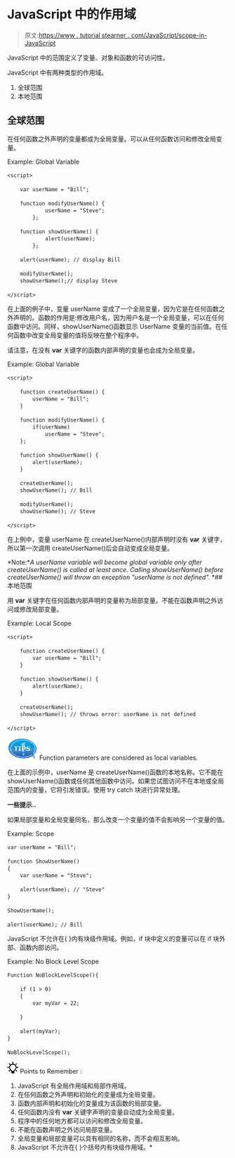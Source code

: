 # JavaScript 中的作用域

> 原文:[https://www . tutorial stearner . com/JavaScript/scope-in-JavaScript](https://www.tutorialsteacher.com/javascript/scope-in-javascript)

JavaScript 中的范围定义了变量、对象和函数的可访问性。

JavaScript 中有两种类型的作用域。

1.  全球范围
2.  本地范围

## 全球范围

在任何函数之外声明的变量都成为全局变量。可以从任何函数访问和修改全局变量。

Example: Global Variable

```
<script>

    var userName = "Bill";

    function modifyUserName() {
            userName = "Steve";
        };

    function showUserName() {
            alert(userName);
        };

    alert(userName); // display Bill

    modifyUserName();
    showUserName();// display Steve

</script> 
```

在上面的例子中，变量 userName 变成了一个全局变量，因为它是在任何函数之外声明的。函数的作用是:修改用户名，因为用户名是一个全局变量，可以在任何函数中访问。同样，showUserName()函数显示 UserName 变量的当前值。在任何函数中改变全局变量的值将反映在整个程序中。

请注意，在没有 **var** 关键字的函数内部声明的变量也会成为全局变量。

Example: Global Variable

```
<script>

    function createUserName() {
        userName = "Bill";
    }

    function modifyUserName() {
        if(userName)
            userName = "Steve";
    };

    function showUserName() {
        alert(userName);  
    }

    createUserName();
    showUserName(); // Bill 

    modifyUserName();
    showUserName(); // Steve 

</script> 
```

在上例中，变量 userName 在 createUserName()内部声明时没有 **var** 关键字，所以第一次调用 createUserName()后会自动变成全局变量。

*Note:**A userName variable will become global variable only after createUserName() is called at least once. Calling showUserName() before createUserName() will throw an exception "userName is not defined".* *## 本地范围

用 **var** 关键字在任何函数内部声明的变量称为局部变量。不能在函数声明之外访问或修改局部变量。

Example: Local Scope

```
<script>

    function createUserName() {
        var userName = "Bill";
    }

    function showUserName() {
        alert(userName);
    }

    createUserName();
    showUserName(); // throws error: userName is not defined

</script> 
```

![](img/751bca76a769f8ad315ebee3fdf7d98e.png) Function parameters are considered as local variables.

在上面的示例中，userName 是 createUserName()函数的本地名称。它不能在 showUserName()函数或任何其他函数中访问。如果您试图访问不在本地或全局范围内的变量，它将引发错误。使用 try catch 块进行异常处理。

**一些提示..**

如果局部变量和全局变量同名，那么改变一个变量的值不会影响另一个变量的值。

Example: Scope

```
var userName = "Bill";

function ShowUserName()
{
    var userName = "Steve";

    alert(userName); // "Steve"
}

ShowUserName();

alert(userName); // Bill 
```

JavaScript 不允许在{ }内有块级作用域。例如，if 块中定义的变量可以在 if 块外部、函数内部访问。

Example: No Block Level Scope

```
Function NoBlockLevelScope(){

    if (1 > 0)
    {
        var myVar = 22;

    }

    alert(myVar);
}

NoBlockLevelScope(); 
```

![](img/85db52f5404f0c468e1b194aa487d6a1.png)  Points to Remember :

1.  JavaScript 有全局作用域和局部作用域。
2.  在任何函数之外声明和初始化的变量成为全局变量。
3.  函数内部声明和初始化的变量成为该函数的局部变量。
4.  任何函数内没有 **var** 关键字声明的变量自动成为全局变量。
5.  程序中的任何地方都可以访问和修改全局变量。
6.  不能在函数声明之外访问局部变量。
7.  全局变量和局部变量可以具有相同的名称，而不会相互影响。
8.  JavaScript 不允许在{ }个括号内有块级作用域。*